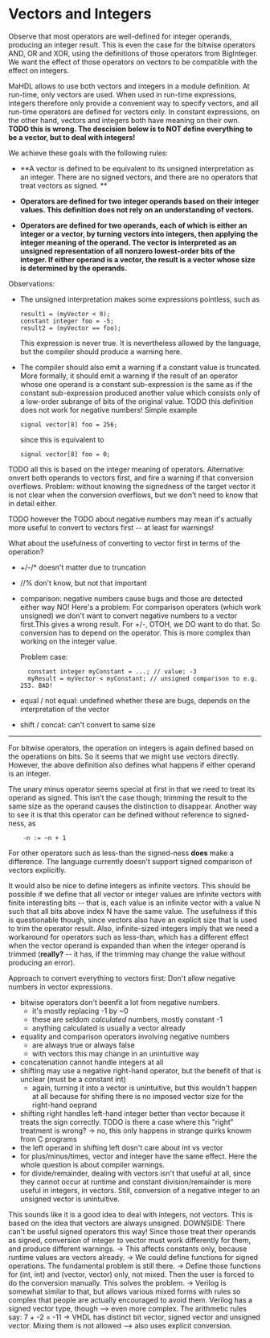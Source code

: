 
# Vectors and Integers

Observe that most operators are well-defined for integer operands, producing
an integer result. This is even the case for the bitwise operators AND, OR and
XOR, using the definitions of those operators from BigInteger. We want the effect
of those operators on vectors to be compatible with the effect on integers.

MaHDL allows to use both vectors and integers in a module definition. At
run-time, only vectors are used. When used in run-time expressions, integers
therefore only provide a convenient way to specify vectors, and all
run-time operators are defined for vectors only. In constant expressions, on
the other hand, vectors and integers both have meaning on their own.
**TODO this is wrong. The descision below is to NOT define everything to be a vector,
but to deal with integers!**

We achieve these goals with the following rules:

* **A vector is defined to be equivalent to its unsigned interpretation as an
integer. There are no signed vectors, and there are no operators that treat
vectors as signed. **

* **Operators are defined for two integer operands based on their integer values.
This definition does not rely on an understanding of vectors.**
* **Operators are defined for two operands, each of which is either an integer or
a vector, by turning vectors into integers, then applying the integer meaning
of the operand. The vector is interpreted as an unsigned representation of all
nonzero lowest-order bits of the integer. If either operand is a vector, the
result is a vector whose size is determined by the operands.**

Observations:

* The unsigned interpretation makes some expressions pointless, such as

      result1 = (myVector < 0);
      constant integer foo = -5;
      result2 = (myVector == foo);

  This expression is never true. It is nevertheless allowed by the language, but
  the compiler should produce a warning here.

* The compiler should also emit a warning if a constant value is truncated. More
formally, it should emit a warning if the result of an operator whose one operand
is a constant sub-expression is the same as if the constant sub-expression produced
another value which consists only of a low-order subrange of bits of the original
value. TODO this definition does not work for negative numbers! Simple example

      signal vector[8] foo = 256;
      
  since this is equivalent to 

      signal vector[8] foo = 0;


TODO all this is based on the integer meaning of operators. Alternative: onvert
both operands to vectors first, and fire a warning if that conversion overflows.
Problem: without knowing the signedness of the target vector it is not clear when
the conversion overflows, but we don't need to know that in detail either.

TODO however the TODO about negative numbers may mean it's actually more useful
to convert to vectors first -- at least for warnings!

What about the usefulness of converting to vector first in terms of the operation?
- +/-/* doesn't matter due to truncation
- //% don't know, but not that important
- comparison: negative numbers cause bugs and those are detected either way
	NO! Here's a problem: For comparison operators (which work unsigned) we don't
	want to convert negative numbers to a vector first.This gives a wrong result.
	For +/-, OTOH, we DO want to do that. So conversion has to depend on the operator.
	This is more complex than working on the integer value.
	
	Problem case:
	
		constant integer myConstant = ...; // value: -3
		myResult = myVector < myConstant; // unsigned comparison to e.g. 253. BAD!
	
- equal / not equal: undefined whether these are bugs, depends on the interpretation of the vector
- shift / concat: can't convert to same size
---


For bitwise operators, the operation on integers is again defined based on the
operations on bits. So it seems that we might use vectors directly. However, the
above definition also defines what happens if either operand is an integer.

The unary minus operator seems special at first in that we need to treat its
operand as signed. This isn't the case though; trimming the result to the same
size as the operand causes the distinction to disappear. Another way to see it is
that this operator can be defined without reference to signed-ness, as
 
        -n := ~n + 1

For other operators such as less-than the signed-ness **does** make a difference.
The language currently doesn't support signed comparison of vectors explicitly.

It would also be nice to define integers as infinite vectors. This should be
possible if we define that all vector or integer values are infinite vectors
with finite interesting bits -- that is, each value is an infinite vector with
a value N such that all bits above index N have the same value. The usefulness
if this is questionable though, since vectors also have an explicit size that
is used to trim the operator result. Also, infinite-sized integers imply that
we need a workaround for operators such as less-than, which has a different
effect when the vector operand is expanded than when the integer operand is trimmed
(**really?** -- it has, if the trimming may change the value without producing
an error).





Approach to convert everything to vectors first: Don't allow negative numbers in
vector expressions.
- bitwise operators don't beenfit a lot from negative numbers.
    - it's mostly replacing -1 by ~0
    - these are seldom *calculated* numbers, mostly constant -1
    - anything calculated is usually a vector already
- equality and comparison operators involving negative numbers
    - are always true or always false
    - with vectors this may change in an unintuitive way
- concatenation cannot handle integers at all
- shifting may use a negative right-hand operator, but
    the benefit of that is unclear (must be a constant int)
    - again, turning it into a vector is unintuitive, but
    this wouldn't happen at all because for shifing there is no imposed
    vector size for the right-hand oeprand
- shifting right handles left-hand integer better than vector because
    it treats the sign correctly.
    TODO is there a case where this "right" treatment is wrong?
    -> no, this only happens in strange quirks knowm from C programs
- the left operand in shifting left dosn't care about int vs vector
- for plus/minus/times, vector and integer have the same effect. Here
    the whole question is about compiler warnings.
- for divide/remainder, dealing with vectors isn't that useful at all,
    since they cannot occur at runtime and constant division/remainder is
    more useful in integers, in vectors. Still, conversion of a
    negative integer to an unsigned vector is unintuitive. 

This sounds like it is a good idea to deal with integers, not vectors.
This is based on the idea that vectors are always unsigned.
DOWNSIDE: There can't be useful signed operators this way! Since those
treat their operands as signed, conversion of integer to vector must 
work differently for them, and produce different warnings.
-> This affects constants only, because runtime values are vectors already.
-> We could define functions for signed operations. The fundamental problem is still there.
-> Define those functions for (int, int) and (vector, vector) only, not mixed.
    Then the user is forced to do the conversion manually. This solves the problem.
-> Verilog is somewhat similar to that, but allows various mixed forms with rules so
    complex that people are actually encouraged to avoid them.
    Verilog has a signed vector type, though --> even more complex.
    The arithmetic rules say: 7 + -2 = -11
-> VHDL has distinct bit vector, signed vector and unsigned vector. Mixing them
    is not allowed --> also uses explicit conversion.
